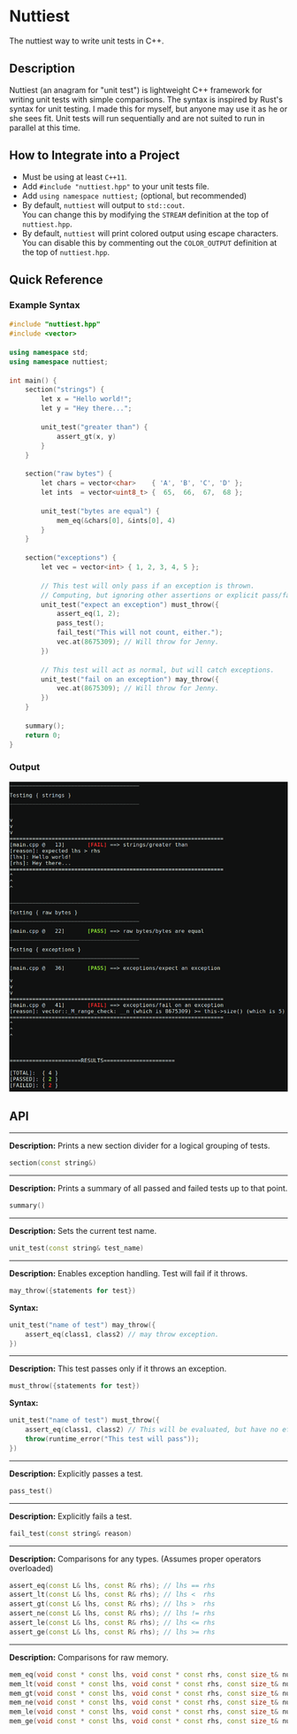 # Nuttiest 

The nuttiest way to write unit tests in C++.

## Description
Nuttiest (an anagram for "unit test") is lightweight C++ framework for writing unit tests with simple comparisons. 
The syntax is inspired by Rust's syntax for unit testing. I made this for myself, but anyone may use it as he or she sees fit. Unit tests will run sequentially and are not suited to run in parallel at this time. 


## How to Integrate into a Project
- Must be using at least `C++11`.
- Add `#include "nuttiest.hpp"` to your unit tests file.  
- Add `using namespace nuttiest;`  (optional, but recommended)
- By default, `nuttiest` will output to `std::cout`.   
You can change this by modifying the `STREAM` definition at the top of `nuttiest.hpp`.  
- By default, `nuttiest` will print colored output using escape characters.
You can disable this by commenting out the `COLOR_OUTPUT` definition at the top of `nuttiest.hpp`.

## Quick Reference

### Example Syntax
```C++
#include "nuttiest.hpp"
#include <vector>

using namespace std;
using namespace nuttiest;

int main() {
    section("strings") {
        let x = "Hello world!";
        let y = "Hey there...";

        unit_test("greater than") {
            assert_gt(x, y)
        }
    }

    section("raw bytes") {
        let chars = vector<char>    { 'A', 'B', 'C', 'D' };
        let ints  = vector<uint8_t> {  65,  66,  67,  68 };

        unit_test("bytes are equal") {
            mem_eq(&chars[0], &ints[0], 4)
        }
    }

    section("exceptions") {
        let vec = vector<int> { 1, 2, 3, 4, 5 };

        // This test will only pass if an exception is thrown.
        // Computing, but ignoring other assertions or explicit pass/fails.
        unit_test("expect an exception") must_throw({
            assert_eq(1, 2);
            pass_test();
            fail_test("This will not count, either.");
            vec.at(8675309); // Will throw for Jenny.
        })

        // This test will act as normal, but will catch exceptions.
        unit_test("fail on an exception") may_throw({
            vec.at(8675309); // Will throw for Jenny.
        })
    }

    summary();
    return 0;
}
```

### Output

![Alt text](screenshots/example-output.png?raw=true "Output")

## API
---
**Description:** Prints a new section divider for a logical grouping of tests.  
```C++
section(const string&)
```  

  
---
**Description:** Prints a summary of all passed and failed tests up to that point. 
```C++
summary()
```  
 
  
---
**Description:** Sets the current test name.
```C++
unit_test(const string& test_name)
``` 


  
---
**Description:** Enables exception handling. Test will fail if it throws.
```C++
may_throw({statements for test})
```  
**Syntax:**
```C++
unit_test("name of test") may_throw({
    assert_eq(class1, class2) // may throw exception.
})
```

  
---
**Description:** This test passes only if it throws an exception.
```C++
must_throw({statements for test})
```  
**Syntax:**
```C++
unit_test("name of test") must_throw({
    assert_eq(class1, class2) // This will be evaluated, but have no effect on the test result.
    throw(runtime_error("This test will pass"));
})
```
  
  
---
**Description:** Explicitly passes a test.
```C++
pass_test()
```  
  
  
---
**Description:** Explicitly fails a test. 
```C++
fail_test(const string& reason)
```
  
  
---
**Description:** Comparisons for any types. (Assumes proper operators overloaded)
```C++
assert_eq(const L& lhs, const R& rhs); // lhs == rhs
assert_lt(const L& lhs, const R& rhs); // lhs <  rhs
assert_gt(const L& lhs, const R& rhs); // lhs >  rhs
assert_ne(const L& lhs, const R& rhs); // lhs != rhs
assert_le(const L& lhs, const R& rhs); // lhs <= rhs
assert_ge(const L& lhs, const R& rhs); // lhs >= rhs
```
  
  
---
**Description:** Comparisons for raw memory. 
```C++
mem_eq(void const * const lhs, void const * const rhs, const size_t& num_bytes); // lhs == rhs
mem_lt(void const * const lhs, void const * const rhs, const size_t& num_bytes); // lhs <  rhs
mem_gt(void const * const lhs, void const * const rhs, const size_t& num_bytes); // lhs >  rhs
mem_ne(void const * const lhs, void const * const rhs, const size_t& num_bytes); // lhs != rhs
mem_le(void const * const lhs, void const * const rhs, const size_t& num_bytes); // lhs <= rhs
mem_ge(void const * const lhs, void const * const rhs, const size_t& num_bytes); // lhs >= rhs
```
